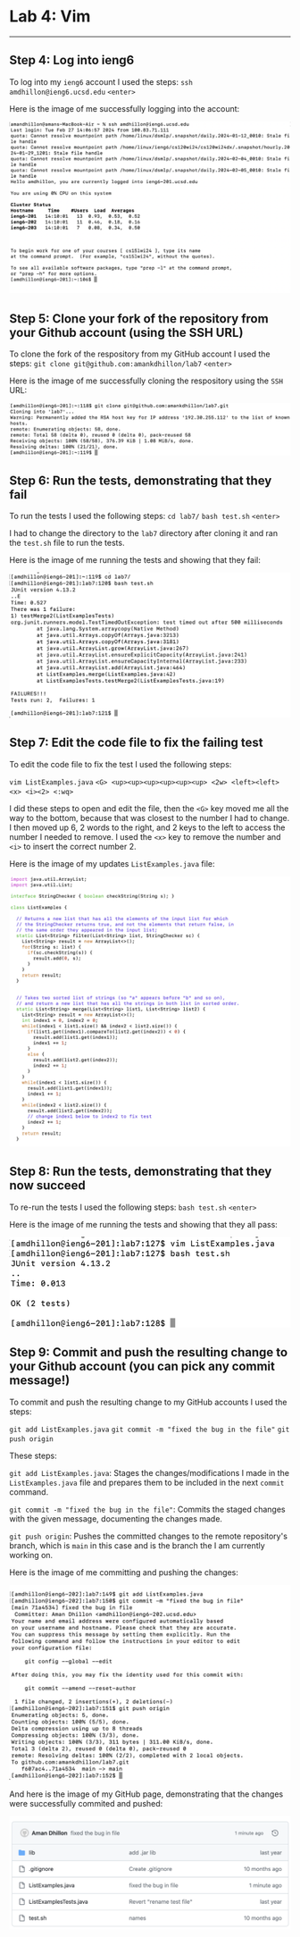 # Lab 4: Vim
-----

## Step 4: Log into ieng6

To log into my `ieng6` account I used the steps: `ssh amdhillon@ieng6.ucsd.edu` `<enter>`

Here is the image of me successfully logging into the account:

![Image](pic4-1.png)

## Step 5: Clone your fork of the repository from your Github account (using the SSH URL)

To clone the fork of the respository from my GitHub account I used the steps: `git clone git@github.com:amankdhillon/lab7` `<enter>`

Here is the image of me successfully cloning the respository using the `SSH` URL:

![Image](pic4-2.png)

## Step 6: Run the tests, demonstrating that they fail

To run the tests I used the following steps: `cd lab7/` `bash test.sh` `<enter>`

I had to change the directory to the `lab7` directory after cloning it and ran the `test.sh` file to run the tests.

Here is the image of me running the tests and showing that they fail:

![Image](pic4-3.png)

## Step 7: Edit the code file to fix the failing test

To edit the code file to fix the test I used the following steps:

`vim ListExamples.java` `<G> <up><up><up><up><up><up> <2w> <left><left> <x> <i><2> <:wq>`

I did these steps to open and edit the file, then the `<G>` key moved me all the way to the bottom, because that was closest to the number I had to change. I then moved up 6, 2 words to the right, and 2 keys to the left to access the number I needed to remove. I used the `<x>` key to remove the number and `<i>` to insert the correct number 2.

Here is the image of my updates `ListExamples.java` file:

![Image](pic44.png)

## Step 8: Run the tests, demonstrating that they now succeed

To re-run the tests I used the following steps: `bash test.sh` `<enter>`

Here is the image of me running the tests and showing that they all pass:

![Image](pic4-5.png)

## Step 9: Commit and push the resulting change to your Github account (you can pick any commit message!)

To commit and push the resulting change to my GitHub accounts I used the steps:

`git add ListExamples.java` `git commit -m "fixed the bug in the file"` `git push origin`

These steps: 

`git add ListExamples.java`: Stages the changes/modifications I made in the `ListExamples.java` file and prepares them to be included in the next `commit` command.

`git commit -m "fixed the bug in the file"`: Commits the staged changes with the given message, documenting the changes made.

`git push origin`: Pushes the committed changes to the remote repository's branch, which is `main` in this case and is the branch the I am currently working on.

Here is the image of me committing and pushing the changes:

![Image](pic46.png)

And here is the image of my GitHub page, demonstrating that the changes were successfully commited and pushed:

![Image](pic47.png)




